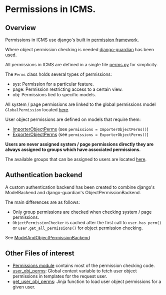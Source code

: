 # Permissions in ICMS.

## Overview

Permissions in ICMS use django's built in [permission framework](https://docs.djangoproject.com/en/4.2/topics/auth/default/#permissions-and-authorization).

Where object permission checking is needed [django-guardian](https://django-guardian.readthedocs.io/en/stable/index.html) has been used.

All permissions in ICMS are defined in a single file [perms.py](../web/permissions/perms.py) for simplicity.

The `Perms` class holds several types of permissions:
- sys: Permission for a particular feature.
- page: Permission restricting access to a certain view.
- obj: Permissions tied to specific models.

All system / page permissions are linked to the global permissions model `GlobalPermission` located [here](../web/models/models.py).

User object permissions are defined on models that require them: 
- [ImporterObjectPerms](../web/domains/importer/models.py) (see `permissions = ImporterObjectPerms()`)
- [ExporterObjectPerms](../web/domains/exporter/models.py) (see `permissions = ExporterObjectPerms()`)

**Users are never assigned system / page permissions directly they are always assigned to groups which have associated permissions.**

The available groups that can be assigned to users are located [here](../web/management/commands/create_icms_groups.py). 

## Authentication backend

A custom authentication backend has been created to combine django's ModelBackend and django-guardian's ObjectPermissionBackend.

The main differences are as follows:
- Only group permissions are checked when checking system / page permissions.
- `ObjectPermissionChecker` is cached after the first call to `user.has_perm()` or `user.get_all_permissions()` for object permission checking.

See [ModelAndObjectPermissionBackend](../web/auth/backends.py)

## Other Files of interest

- [Permissions module](../web/permissions/__init__.py) contains most of the permission checking code.
- [user_obj_perms](../web/permissions/context_processors.py): Global context variable to fetch user object permissions in templates for the request user.
- [get_user_obj_perms](../web/jinja2.py): Jinja function to load user object permissions for a given user.
